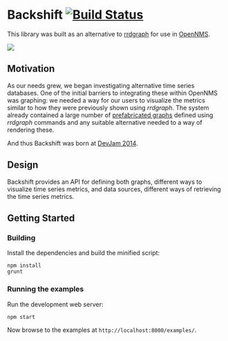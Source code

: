 # Backshift [![Build Status](https://secure.travis-ci.org/j-white/backshift.png?branch=master)](http://travis-ci.org/j-white/backshift)

This library was built as an alternative to [rrdgraph](http://oss.oetiker.ch/rrdtool/doc/rrdgraph.en.html) for use in [OpenNMS](https://github.com/OpenNMS/opennms).

![](https://raw.githubusercontent.com/j-white/backshift/gh-pages/images/jrobin-vs-c3.png)

## Motivation

As our needs grew, we began investigating alternative time series databases.
One of the initial barriers to integrating these within OpenNMS was graphing: we needed a way for our users to visualize the metrics similar to how they were previously shown using *rrdgraph*.
The system already contained a large number of [prefabricated graphs](http://www.opennms.org/wiki/Prefabricated_Standard_Graphs) defined using *rrdgraph* commands and any suitable alternative needed to a way of rendering these.

And thus Backshift was born at [DevJam 2014](http://www.opennms.org/wiki/Dev-Jam_2014).

## Design

Backshift provides an API for defining both graphs, different ways to visualize time series metrics, and data sources, different ways of retrieving the time series metrics.

## Getting Started

### Building

Install the dependencies and build the minified script:

```
npm install
grunt
```

### Running the examples

Run the development web server:

```
npm start
```

Now browse to the examples at `http://localhost:8000/examples/`.
